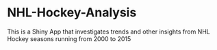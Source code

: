 # NHL-Hockey-Analysis

This is a Shiny App that investigates trends and other insights from NHL Hockey seasons running from 2000 to 2015

